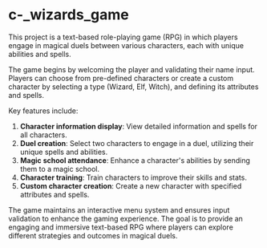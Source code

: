 # c-_wizards_game
This project is a text-based role-playing game (RPG) in which players engage in magical duels between various characters, each with unique abilities and spells. 

The game begins by welcoming the player and validating their name input. Players can choose from pre-defined characters or create a custom character by selecting a type (Wizard, Elf, Witch), and defining its attributes and spells.

Key features include:
1. **Character information display**: View detailed information and spells for all characters.
2. **Duel creation**: Select two characters to engage in a duel, utilizing their unique spells and abilities.
3. **Magic school attendance**: Enhance a character's abilities by sending them to a magic school.
4. **Character training**: Train characters to improve their skills and stats.
5. **Custom character creation**: Create a new character with specified attributes and spells.

The game maintains an interactive menu system and ensures input validation to enhance the gaming experience. The goal is to provide an engaging and immersive text-based RPG where players can explore different strategies and outcomes in magical duels.
